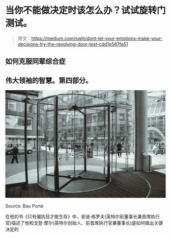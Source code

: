 # 当你不能做决定时该怎么办？试试旋转门测试。

> 原文：<https://medium.com/swlh/dont-let-your-emotions-make-your-decisions-try-the-revolving-door-test-cdd1e567fa51>

## 如何克服同辈综合症

## 伟大领袖的智慧。第四部分。

![](img/0176872c206a7ef151f9f13b218416c8.png)

Source: Bau Porte

在他的书《只有偏执狂才能生存》中，安迪·格罗夫(英特尔前董事长兼首席执行官)描述了他和戈登·摩尔(英特尔创始人、前首席执行官兼董事长)是如何做出关键决定的